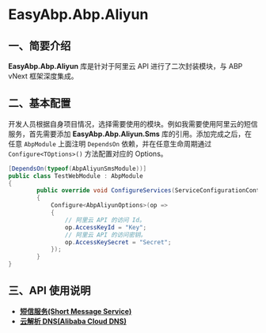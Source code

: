 # EasyAbp.Abp.Aliyun

## 一、简要介绍

**EasyAbp.Abp.Aliyun** 库是针对于阿里云 API 进行了二次封装模块，与 ABP vNext 框架深度集成。

## 二、基本配置

开发人员根据自身项目情况，选择需要使用的模块。例如我需要使用阿里云的短信服务，首先需要添加 **EasyAbp.Abp.Aliyun.Sms** 库的引用。添加完成之后，在任意 `AbpModule` 上面注明 `DependsOn` 依赖，并在任意生命周期通过 `Configure<TOptions>()` 方法配置对应的 Options。

```csharp
[DependsOn(typeof(AbpAliyunSmsModule))]
public class TestWebModule : AbpModule
{
        public override void ConfigureServices(ServiceConfigurationContext context)
        {
            Configure<AbpAliyunOptions>(op =>
            {
                // 阿里云 API 的访问 Id。
                op.AccessKeyId = "Key";
                // 阿里云 API 的访问密钥。
                op.AccessKeySecret = "Secret";
            });
        }
}
```

## 三、API 使用说明

- **[短信服务(Short Message Service)](./doc/Sms.md)**
- **[云解析 DNS(Alibaba Cloud DNS)]()**

